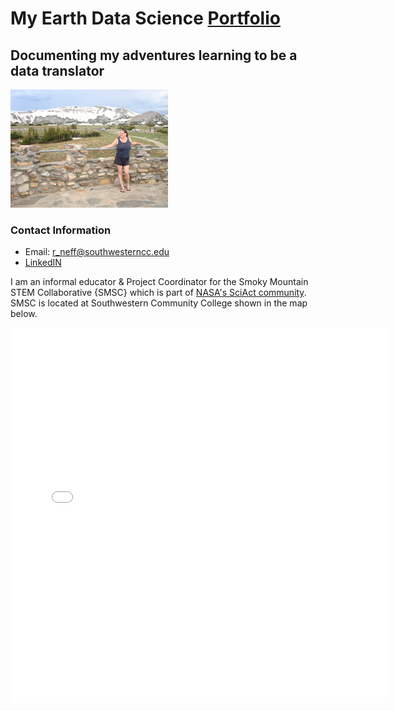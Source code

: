# My Earth Data Science [Portfolio](https://bioncphilic.github.io)
## Documenting my adventures learning to be a data translator

<img src="/img/003-WYsm.jpg" alt="Snow on mountains in Wyoming in July" width="50%"/>

### Contact Information
* Email: r_neff@southwesterncc.edu
* [LinkedIN](https://www.linkedin.com/in/randi-neff-b7a27823b/)

I am an informal educator & Project Coordinator for the Smoky Mountain STEM Collaborative {SMSC} which is part of [NASA's SciAct community](https://science.nasa.gov/learn/science-activation-team/).
SMSC is located at Southwestern Community College shown in the map below.

<embed type="text/html" src="uttc.html" width="600" height="600">
